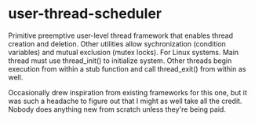 # user-thread-scheduler

Primitive preemptive user-level thread framework that enables thread creation and deletion. 
Other utilities allow sychronization (condition variables) and mutual exclusion (mutex locks).
For Linux systems. Main thread must use thread_init() to initialize system. Other threads begin
execution from within a stub function and call thread_exit() from within as well.

Occasionally drew inspiration from existing frameworks for this one, but it was such a headache to figure out
that I might as well take all the credit. Nobody does anything new from scratch unless they're being
paid. 
